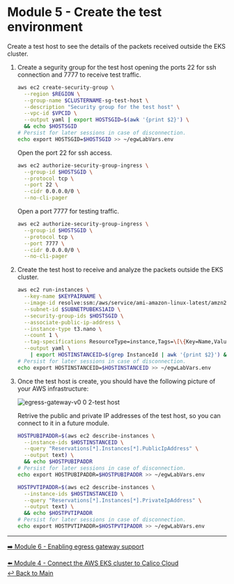 # Module 5 - Create the test environment

Create a test host to see the details of the packets received outside the EKS cluster.

1. Create a segurity group for the test host opening the ports 22 for ssh connection and 7777 to receive test traffic.

   ```bash
   aws ec2 create-security-group \
     --region $REGION \
     --group-name $CLUSTERNAME-sg-test-host \
     --description "Security group for the test host" \
     --vpc-id $VPCID \
     --output yaml | export HOSTSGID=$(awk '{print $2}') \
     && echo $HOSTSGID
   # Persist for later sessions in case of disconnection.
   echo export HOSTSGID=$HOSTSGID >> ~/egwLabVars.env
   ```

   Open the port 22 for ssh access.

   ```bash
   aws ec2 authorize-security-group-ingress \
     --group-id $HOSTSGID \
     --protocol tcp \
     --port 22 \
     --cidr 0.0.0.0/0 \
     --no-cli-pager
   ```
   
   Open a port 7777 for testing traffic.

   ```bash
   aws ec2 authorize-security-group-ingress \
     --group-id $HOSTSGID \
     --protocol tcp \
     --port 7777 \
     --cidr 0.0.0.0/0 \
     --no-cli-pager
   ```

2. Create the test host to receive and analyze the packets outside the EKS cluster.

   ```bash
   aws ec2 run-instances \
     --key-name $KEYPAIRNAME \
     --image-id resolve:ssm:/aws/service/ami-amazon-linux-latest/amzn2-ami-hvm-x86_64-gp2 \
     --subnet-id $SUBNETPUBEKS1AID \
     --security-group-ids $HOSTSGID \
     --associate-public-ip-address \
     --instance-type t3.nano \
     --count 1 \
     --tag-specifications ResourceType=instance,Tags=\[\{Key=Name,Value=$CLUSTERNAME-test-host\}\] \
     --output yaml \
       | export HOSTINSTANCEID=$(grep InstanceId | awk '{print $2}') && echo $HOSTINSTANCEID
   # Persist for later sessions in case of disconnection.
   echo export HOSTINSTANCEID=$HOSTINSTANCEID >> ~/egwLabVars.env
   ```
    
3. Once the test host is create, you should have the following picture of your AWS infrastructure:

   ![egress-gateway-v0 0 2-test host](https://user-images.githubusercontent.com/104035488/205452170-92a6fc52-1fcb-44ab-86ca-8d35221cd7e0.png)

   Retrive the public and private IP addresses of the test host, so you can connect to it in a future module.

   ```bash
   HOSTPUBIPADDR=$(aws ec2 describe-instances \
     --instance-ids $HOSTINSTANCEID \
     --query "Reservations[*].Instances[*].PublicIpAddress" \
     --output text) \
     && echo $HOSTPUBIPADDR
   # Persist for later sessions in case of disconnection.
   echo export HOSTPUBIPADDR=$HOSTPUBIPADDR >> ~/egwLabVars.env
   ```

   ```bash
   HOSTPVTIPADDR=$(aws ec2 describe-instances \
     --instance-ids $HOSTINSTANCEID \
     --query "Reservations[*].Instances[*].PrivateIpAddress" \
     --output text) \
     && echo $HOSTPVTIPADDR
   # Persist for later sessions in case of disconnection.
   echo export HOSTPVTIPADDR=$HOSTPVTIPADDR >> ~/egwLabVars.env
   ```

--- 

[:arrow_right: Module 6 - Enabling egress gateway support](/modules/module-6-egw-support.md) <br>

[:arrow_left: Module 4 - Connect the AWS EKS cluster to Calico Cloud](/modules/module-4-connect-calicocloud.md)  
[:leftwards_arrow_with_hook: Back to Main](/README.md)  
